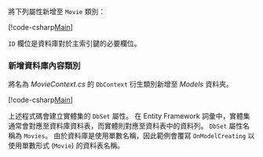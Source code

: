將下列屬性新增至 `Movie` 類別：

[!code-csharp[Main](../../tutorials/razor-pages/razor-pages-start/sample/RazorPagesMovie/Models/MovieNoEF.cs?name=snippet_MovieNoEF)]

`ID` 欄位是資料庫對於主索引鍵的必要欄位。

<a name="dc"></a>
### <a name="add-a-database-context-class"></a>新增資料庫內容類別

將名為 *MovieContext.cs* 的 `DbContext` 衍生類別新增至 *Models* 資料夾。

[!code-csharp[Main](../../tutorials/razor-pages/razor-pages-start/sample/RazorPagesMovie/Models/MovieContext.cs?range=1-12,14-17,19-21)]

上述程式碼會建立實體集的 `DbSet` 屬性。 在 Entity Framework 詞彙中，實體集通常會對應至資料庫資料表，而實體則對應至資料表中的資料列。 `DbSet` 屬性名稱為 `Movies`。 由於資料庫是使用單數名稱，因此範例會覆寫 `OnModelCreating` 以使用單數形式 (`Movie`) 的資料表名稱。
